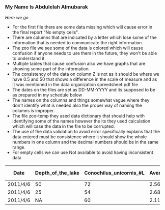 ### My Name Is Abdulelah Almubarak 
_Here we go_
* For the first file there are some data missing which will cause error in the final report "No empty cells".
* There are columns that are indicated by a letter which lose some of the information that is needed to communicate the right information.
* The zoo file we see some of the data is colored which will cause confusion if anyone needs to use them in the future, they won't be able to understand it.
* Multiple tables that cause confusion also we have graphs that are showing some part of the information. 
* The consistency of the data on column Z is not as it should be where we have 0.5 and 50 that shows a difference in the scale of measure and as it was mentioned in the data organization spreedsheet.pdf file 
* The dates on the files are set as DD-MM-YYYY and its supposed to be as prepared in my schedule below 
* The names on the columns and things somewhat vague where they don't identify what is needed also the proper way of naming the columns is improper. 
* The file zoo-temp they used data dictionary that should help with identifying some of the names however the its they used calculation which will case the data in the file to be corrupted.
* The use of the data validation to avoid error specifically explains that the data entered must be consistence where it should show the whole numbers in one column and the decimal numbers should be in the same range.
* For empty cells we can use Not available to avoid having inconsistent data


|    Date    |Depth_of_the_lake   |Conochilus_unicornis_#L  | Average_diameter_(mm5)  | Temperature  |Chlorophyll a|
|------------|--------------------|-------------------------|-------------------------|--------------|-------------|    
|  2011/4/6  |      50            |         72              |       2.56              |      14.1    |    3.1      |
|  2011/4/6  |      25            |         54              |       2.68              |      14.1    |    3.4      |
|  2011/4/6  |      NA            |         60              |       2.11              |      14.1    |    3.2      |

